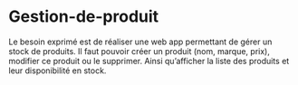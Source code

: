 # Gestion-de-produit
Le besoin exprimé est de réaliser une web app permettant de gérer un stock de produits. Il faut pouvoir créer un produit (nom, marque, prix), modifier ce produit ou le supprimer. Ainsi qu’afficher la liste des produits et leur disponibilité en stock.
